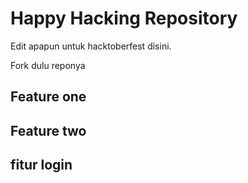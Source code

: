 # Happy Hacking Repository

Edit apapun untuk hacktoberfest disini.

Fork dulu reponya

## Feature one
## Feature two
## fitur login